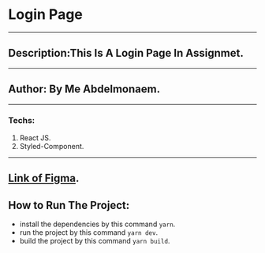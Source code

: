 # Login Page
---
## Description:This Is A Login Page In Assignmet.
---
## Author: By Me Abdelmonaem.
---
### Techs:
1. React JS.
2. Styled-Component.
---
[Link of Figma](https://www.figma.com/file/nE1cdOG1P7O82XaYHNFC4v/React-Assignment?node-id=1%3A12&t=O8R7oyijc94x3rbG-0).
---
## How to Run The Project:
- install the dependencies by this command `yarn`.
- run the project by this command `yarn dev`.
- build the project by this command `yarn build`.

